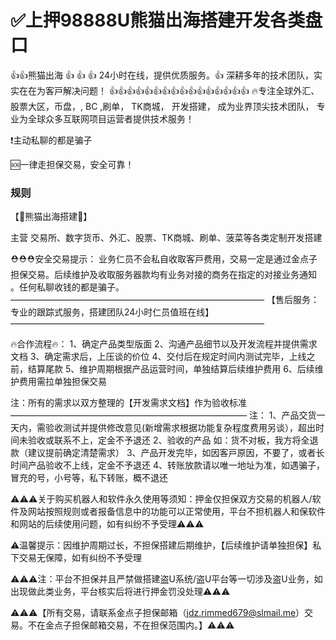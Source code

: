 # ✅上押98888U熊猫出海搭建开发各类盘口

👍👍熊猫出海 👍 👍 
         👍  24小时在线，提供优质服务。👍
深耕多年的技术团队，实实在在为客戸解决问题！
👍👍👍👍👍👍👍👍👍👍👍👍👍👍👍👍
🔥专注全球外汇、股票大区，币盘，, BC ,刷单，
TK商城， 开发搭建，
成为业界顶尖技术团队，
专业为全球众多互联网项目运营者提供技术服务！

❗主动私聊的都是骗子 

🆘一律走担保交易，安全可靠！

### 规则    
【🌟熊猫出海搭建🌟】

主营 交易所、数字货币、外汇、股票、TK商城、刷单、菠菜等各类定制开发搭建

⛑⛑⛑安全交易提示：
业务仁员不会私自收取客戸费用，交易一定是通过金点子担保交易。后续维护及收取服务器款均有业务对接的商务在指定的对接业务通知 。任何私聊收钱的都是骗子。
—————————————————————————————
【售后服务：专业的跟踪式服务，搭建团队24小时仁员值班在线】
—————————————————————————————


🔥合作流程🔥：
1、确定产品类型版面 
2、沟通产品细节以及开发流程并提供需求文档
3、确定需求后，上压谈的价位
4、交付后在规定时间内测试完毕，上线之前，结算尾款
5、维护周期根据产品运营时间，单独结算后续维护费用
6、后续维护费用需拉单独担保交易

注：所有的需求以双方整理的【开发需求文档】作为验收标准
———————————————————————————
注：
1、产品交货一天内，需验收测试并提供修改意见(新增需求根据功能复杂程度费用另谈），超出时间未验收或联系不上，定金不予退还
2、验收的产品 如：货不对板，我方将全退款（建议提前确定清楚需求）
3、产品开发完毕，如因客戸原因，不要了，或者长时间产品验收不上线，定金不予退还
4、转账放款请以唯一地址为准，如遇骗子，冒充的号，小号等，私下转账，概不退还

⚠️⚠️⚠️关于购买机器人和软件永久使用等须知：押金仅担保双方交易的机器人/软件及网站按照规则或者报备信息中的功能可以正常使用，平台不担机器人和保软件和网站的后续使用问题，如有纠纷不予受理⚠️⚠️⚠️

 ⚠️温馨提示：因维护周期过长，不担保搭建后期维护，【后续维护请单独担保】私下交易无保障，如有纠纷不予受理

⚠️⚠️⚠️注：平台不担保并且严禁做搭建盗U系统/盗U平台等一切涉及盗U业务，如出现做此类业务，平台核实后将进行押金罚没处理⚠️⚠️⚠️

⚠️⚠️⚠️【所有交易，请联系金点子担保邮箱（jdz.rimmed679@slmail.me）交易。不在金点子担保邮箱交易，不在担保范围内。】⚠️⚠️⚠️
